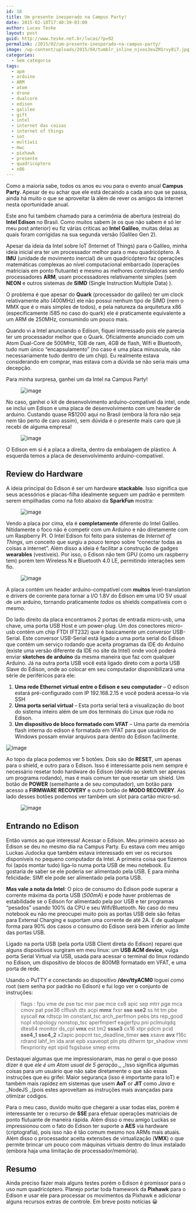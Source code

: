 ```yaml
---
id: 18
title: Um presente inesperado na Campus Party!
date: 2015-02-18T17:40:39-03:00
author: Lucas Teske
layout: post
guid: http://www.teske.net.br/lucas/?p=92
permalink: /2015/02/um-presente-inesperado-na-campus-party/
image: /wp-content/uploads/2015/04/tumblr_inline_njxos3euZM1rvy8i7.jpg
categories:
  - Sem categoria
tags:
  - apm
  - arduino
  - ARM
  - atom
  - drone
  - dualcore
  - edison
  - galileo
  - gift
  - intel
  - internet das coisas
  - internet of things
  - iot
  - multiwii
  - mwc
  - pixhawk
  - presente
  - quadricoptero
  - x86
---
```

Como a maioria sabe, todos os anos eu vou para o evento anual **Campus Party**. Apesar de eu achar que ele está decaindo a cada ano que se passa, ainda há muito o que se aproveitar lá além de rever os amigos da internet nesta oportunidade anual.

Este ano fui também chamado para a cerimônia de abertura (estreia) do **Intel Edison** no Brasil. Como muitos sabem (e os que não sabem é só ler meu post anterior) eu fiz várias críticas ao **Intel Galileo**, muitas delas as quais foram corrigidas na sua segunda versão (Galileo Gen 2).

Apesar da ideia da Intel sobre IoT (Internet of Things) para o Galileo, minha ideia inicial era ter um processador melhor para o meu quadricóptero. A **IMU** (unidade de movimento inercial) de um quadricóptero faz operações matemáticas complexas ao nível computacional embarcado (operações matriciais em ponto flutuante) e mesmo as melhores controladoras sendo processadores **ARM**, usam processadores relativamente simples (sem **NEON** e outros sistemas de **SIMD** (Single Instruction Multiple Data) ).

<!--more-->

O problema é que apesar do **Quark** (processador do galileo) ter um clock relativamente alto (400MHz) ele não possui nenhum tipo de SIMD (nem o MMX que é o mais simples de todos), e pela natureza da arquitetura x86 (especificamente i585 no caso do quark) ele é praticamente equivalente a um ARM de 250MHz, consumindo um pouco mais.

Quando vi a Intel anunciando o Edison, fiquei interessado pois ele parecia ter um processador melhor que o Quark. Oficialmente anunciado com um Atom Dual-Core de 500MHz, 1GB de ram, 4GB de flash, Wifi e Bluetooth, tudo num único &#8220;encapsulamento&#8221; (no caso é uma placa minuscula, não necessariamente tudo dentro de um chip). Eu realmente estava considerando em comprar, mas estava com a dúvida se não seria mais uma decepção.

Para minha surpresa, ganhei um da Intel na Campus Party!<figure>

![image](https://31.media.tumblr.com/9f4837d6d4215d9058669a67a329091b/tumblr_inline_njxos3euZM1rvy8i7.jpg) </figure> 

No caso, ganhei o kit de desenvolvimento arduíno-compatível da intel, onde se inclui um Edison e uma placa de desenvolvimento com um header de arduino. Custando quase R$1200 aqui no Brasil (embora lá fora não seja nem tão perto de caro assim), sem dúvida é o presente mais caro que já recebi de alguma empresa!<figure>

![image](https://31.media.tumblr.com/17df3e0211c39886ef916d652db7b18d/tumblr_inline_njxpiymhQX1rvy8i7.jpg) </figure> 

O Edison em si é a placa a direita, dentro da embalagem de plástico. A esquerda temos a placa de desenvolvimento arduino-compativel.

## Review do Hardware

A ideia principal do Edison é ser um hardware **stackable**. Isso significa que seus acessórios e placas-filha idealmente seguem um padrão e permitem serem empilhadas como na foto abaixo da **SparkFun** mostra:<figure>

![image](https://31.media.tumblr.com/43db77adb12a9d8ec307f2eef6e92fc8/tumblr_inline_njxpnwLIMn1rvy8i7.jpg) </figure> 

Vendo a placa por cima, ela é **completamente** diferente do Intel Galileo. Nitidamente o foco não é competir com um Arduíno e não diretamente com um Raspberry PI. O Intel Edison foi feito para sistemas de _Internet of Things_, um conceito que surgiu a pouco tempo sobre &#8220;conectar todas as coisas a internet&#8221;. Além disso a ideia é facilitar a construção de gadges **wearables** (vestíveis). Por isso, o Edison não tem GPU (como um raspberry tem) porém tem Wireless N e Bluetooth 4.0 LE, permitindo interações sem fio.<figure>

![image](https://31.media.tumblr.com/c9c212165ede6e502d6fd5b8285a2326/tumblr_inline_njxpthBQqj1rvy8i7.jpg) </figure> 

A placa contém um header arduíno-compatível com **muitos** level-translation e drivers de corrente para tornar a I/O 1.8V do Edison em uma I/O 5V usual de um arduíno, tornando praticamente _todos_ os shields compatíveis com o mesmo.

Do lado direito da placa encontramos 2 portas de entrada micro-usb, uma chave, uma porta USB Host e um power-plug. Um dos conectores micro-usb contém um chip FTDI (FT232) que é basicamente um conversor USB-Serial. Este conversor USB-Serial está ligado a uma porta serial do Edison que contém um serviço rodando que aceita programas da IDE do Arduíno (existe uma versão diferente da IDE no site da Intel) onde você poderá enviar **sketches de arduíno** da mesma maneira que faz com qualquer Arduíno. Já na outra porta USB você está ligado direto com a porta USB Slave do Edison, onde ao colocar em seu computador disponibilizará uma série de periféricos para ele:

  1. **Uma rede Ethernet virtual entre o Edison e seu computador** &#8211; O edison estará pré-configurado com IP 192.168.2.15 e você poderá acessa-lo via SSH
  2. **Uma porta serial virtual** &#8211; Esta porta serial terá a visualização do boot do sistema inteiro além de um dos terminais do Linux que roda no Edison.
  3. **Um dispositivo de bloco formatado com VFAT** &#8211; Uma parte da memória flash interna do edison é formatada em VFAT para que usuários de Windows possam enviar arquivos para dentro do Edison facilmente.<figure>

![image](https://31.media.tumblr.com/3decc004689b74bc6194078074984455/tumblr_inline_njxq8eTFKn1rvy8i7.jpg) </figure> 

Ao topo da placa podemos ver 5 botões. Dois são de **RESET**, um apenas para o shield, e outro para o Edison. Isso é interessante pois nem sempre é necessário resetar todo hardware do Edison (devido ao sketch ser apenas um programa rodando), mas é mais comum ter que resetar um shield. Um botão de **POWER** (semelhante a de seu computador), um botão para acesso a **FIRMWARE RECOVERY** e outro botão de **MODO RECOVERY**. Ao lado desses botões podemos ver também um slot para cartão micro-sd.<figure>

![image](https://31.media.tumblr.com/56f78dd63d83c27993b5700e0ca45c32/tumblr_inline_njxqg4YgPR1rvy8i7.jpg) </figure> 

## Entrando no Edison

Então vamos ao que interessa! Acessar o Edison. Meu primeiro acesso ao Edison se deu no mesmo dia na Campus Party. Eu estava com meu amigo Luckas Judocka que também estava interessado em ver os recursos disponíveis no pequeno computador da Intel. A primeira coisa que fizemos foi (após montar tudo) liga-lo numa porta USB de meu notebook. Eu gostaria de saber se ele poderia ser alimentado pela USB. E para minha felicidade: SIM! ele pode ser alimentado pela porta USB.

**Mas vale a nota da Intel**: O pico de consumo do Edison pode superar a corrente máxima da porta USB (_500mA_) e pode haver problemas de estabilidade se o Edison for alimentado pela por USB e ter programas &#8220;pesados&#8221; usando 100% da CPU e seu Wifi/Bluetooth. No caso do meu notebook eu não me preocupei muito pois as portas USB dele são feitas para External Charging e suportam uma corrente de até 2A. E de qualquer forma para 90% dos casos o consumo do Edison será bem inferior ao limite das portas USB.

Ligado na porta USB (pela porta USB Client direta do Edison) reparei que alguns dispositivos surgiram em meu linux: um **USB ACM device**, vulga porta Serial Virtual via USB, usada para acessar o terminal do linux rodando no Edison, um dispositivo de blocos de 800MB formatado em VFAT, e uma porta de rede.

Usando o PuTTY e conectando ao dispositivo **/dev/ttyACM0** loguei como root (sem senha por padrão no Edison) e fui logo ver o conjunto de instruções:

> flags : fpu vme de pse tsc msr pae mce cx8 apic sep mtrr pge mca cmov pat pse36 clflush dts acpi **mmx** fxsr **sse** **sse2** ss ht tm pbe syscall **nx** rdtscp lm constant\_tsc arch\_perfmon pebs bts rep\_good nopl xtopology nonstop\_tsc aperfmperf eagerfpu pni pclmulqdq dtes64 monitor ds_cpl **vmx** est tm2 **ssse3** cx16 xtpr pdcm pcid **sse4_1** **sse4_2** x2apic popcnt tsc\_deadline\_timer **aes** xsave **avx** f16c rdrand lahf\_lm ida arat epb xsaveopt pln pts dtherm tpr\_shadow vnmi flexpriority ept vpid fsgsbase smep erms

Destaquei algumas que me impressionaram, mas no geral o que posso dizer é que _ele é um Atom usual de 5 geração_._ _Isso significa algumas coisas para um usuário que não sabe diretamente o que são essas instruções que eu grifei: Maior segurança (isso é importante para IoT) e também mais rapidez em sistemas que usem **AoT** or **JIT** como _Java_ e _NodeJS _(pois estes aproveitam as instruções mais avançadas para otimizar códigos.

Para o meu caso, duvido muito que chegarei a usar todas elas, porém é interessante ter o recurso de **SSE** para efetuar operações matriciais de ponto flutuante de maneira rápida. Além disso o meu amigo Luckas se impressionou com o fato do Edison ter suporte a **AES** via hardware (criptografia), pois isso não é tão comum mesmo nos ARMs mais atuais. Além disso o processador aceita extensões de virtualização (**VMX**) o que permite brincar um pouco com máquinas virtuais dentro do linux instalado (embora haja uma limitação de processador/memória).

## Resumo

Ainda preciso fazer mais alguns testes porém o Edison é promissor para o uso num quadricóptero. Planejo portar toda framework da **Pixhawk** para o Edison e usar ele para processar os movimentos da Pixhawk e adicionar alguns recursos extras de controle. Em breve posto notícias 😀